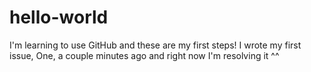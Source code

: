 # hello-world
I'm learning to use GitHub and these are my first steps!
I wrote my first issue, One, a couple minutes ago and right now I'm resolving it ^^
